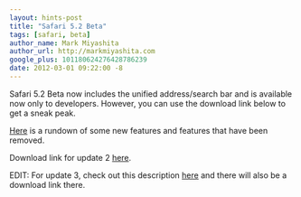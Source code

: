 ```yaml
---
layout: hints-post
title: "Safari 5.2 Beta"
tags: [safari, beta]
author_name: Mark Miyashita
author_url: http://markmiyashita.com
google_plus: 101180624276428786239
date: 2012-03-01 09:22:00 -8
---
```


Safari 5.2 Beta now includes the unified address/search bar and is available now only to developers. However, you can use the download link below to get a sneak peak.

<a href="/safari-5-2-new-features/">Here</a> is a rundown of some new features and features that have been removed.

Download link for update 2 <a href="http://imzdl.com/info/513">here</a>.

EDIT: For update 3, check out this description <a href="/new-safari-5-2-beta-update-3-download/">here</a> and there will also be a download link there.